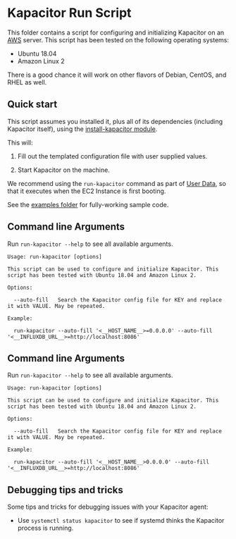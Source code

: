 # Kapacitor Run Script

This folder contains a script for configuring and initializing Kapacitor on an [AWS](https://aws.amazon.com/) server. 
This script has been tested on the following operating systems:

* Ubuntu 18.04
* Amazon Linux 2

There is a good chance it will work on other flavors of Debian, CentOS, and RHEL as well.

## Quick start

This script assumes you installed it, plus all of its dependencies (including Kapacitor itself), using the 
[install-kapacitor module](https://github.com/gruntwork-io/terraform-aws-influx/tree/master/modules/install-kapacitor). 

This will:

1. Fill out the templated configuration file with user supplied values.

1. Start Kapacitor on the machine.

We recommend using the `run-kapacitor` command as part of [User 
Data](http://docs.aws.amazon.com/AWSEC2/latest/UserGuide/user-data.html#user-data-shell-scripts), so that it executes
when the EC2 Instance is first booting.

See the [examples folder](https://github.com/gruntwork-io/terraform-aws-influx/tree/master/examples) for 
fully-working sample code.

## Command line Arguments

Run `run-kapacitor --help` to see all available arguments.

```
Usage: run-kapacitor [options]

This script can be used to configure and initialize Kapacitor. This script has been tested with Ubuntu 18.04 and Amazon Linux 2.

Options:

  --auto-fill   Search the Kapacitor config file for KEY and replace it with VALUE. May be repeated.

Example:

  run-kapacitor --auto-fill '<__HOST_NAME__>=0.0.0.0' --auto-fill '<__INFLUXDB_URL__>=http://localhost:8086'
```

## Command line Arguments

Run `run-kapacitor --help` to see all available arguments.

```
Usage: run-kapacitor [options]

This script can be used to configure and initialize Kapacitor. This script has been tested with Ubuntu 18.04 and Amazon Linux 2.

Options:

  --auto-fill   Search the Kapacitor config file for KEY and replace it with VALUE. May be repeated.

Example:

  run-kapacitor --auto-fill '<__HOST_NAME__>0.0.0.0' --auto-fill '<__INFLUXDB_URL__>=http://localhost:8086'
```

## Debugging tips and tricks

Some tips and tricks for debugging issues with your Kapacitor agent:

* Use `systemctl status kapacitor` to see if systemd thinks the Kapacitor process is running.
